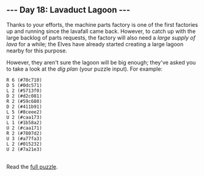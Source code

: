 ## --- Day 18: Lavaduct Lagoon ---
Thanks to your efforts, the machine parts factory is one of the first factories up and running since the lavafall came back. However, to catch up with the large backlog of parts requests, the factory will also need a <em>large supply of lava</em> for a while; the Elves have already started creating a large lagoon nearby for this purpose.

However, they aren't sure the lagoon will be big enough; they've asked you to take a look at the <em>dig plan</em> (your puzzle input). For example:

<pre>
<code>R 6 (#70c710)
D 5 (#0dc571)
L 2 (#5713f0)
D 2 (#d2c081)
R 2 (#59c680)
D 2 (#411b91)
L 5 (#8ceee2)
U 2 (#caa173)
L 1 (#1b58a2)
U 2 (#caa171)
R 2 (#7807d2)
U 3 (#a77fa3)
L 2 (#015232)
U 2 (#7a21e3)
</code>
</pre>

Read the [full puzzle](https://adventofcode.com/2023/day/18).
